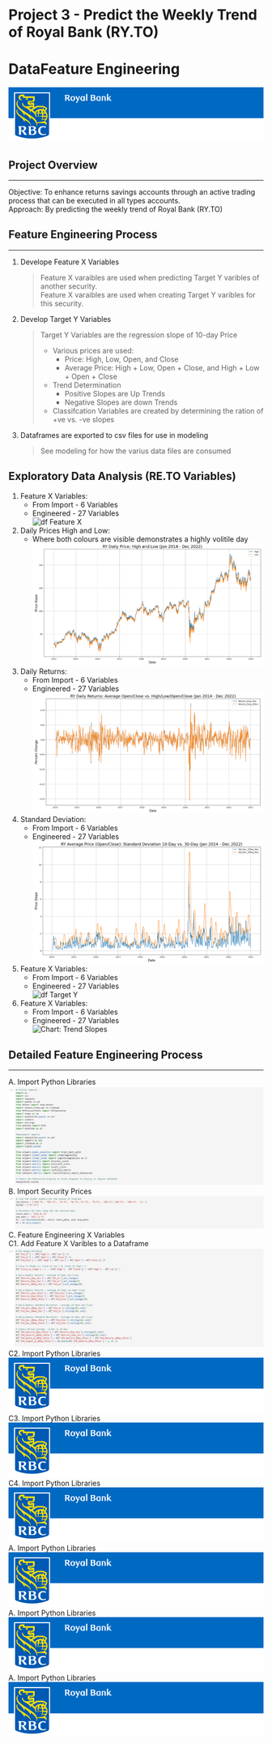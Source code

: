 # Project 3 - Predict the Weekly Trend of Royal Bank (RY.TO)
# DataFeature Engineering
![RBC Banner Image](../Images/00_RBC_Banner.png)
  
## Project Overview  
---
Objective: To enhance returns savings accounts through an active trading process that can be executed in all types accounts.    
Approach:  By predicting the weekly trend of Royal Bank (RY.TO)  
  
## Feature Engineering Process  
---
1. Develope Feature X Variables
    > Feature X varaibles are used when predicting Target Y varibles of another security.  
    > Feature X varaibles are used when creating Target Y varibles for this security.
2. Develop Target Y Variables
    > Target Y Variables are the regression slope of 10-day Price
    > - Various prices are used: 
    >   - Price: High, Low, Open, and Close 
    >   - Average Price: High + Low, Open + Close, and High + Low + Open + Close
    > - Trend Determination  
    >   - Positive Slopes are Up Trends 
    >   - Negative Slopes are down Trends
    > - Classifcation Variables are created by determining the ration of +ve vs. -ve slopes
3. Dataframes are exported to csv files for use in modeling
    > See modeling for how the varius data files are consumed
  
## Exploratory Data Analysis (RE.TO Variables)
1. Feature X Variables:
    - From Import - 6 Variables
    - Engineered - 27 Variables  
      ![df Feature X](../Images/FE_b01_df_Head_Tail.png)
2. Daily Prices High and Low:
    - Where both colours are visible demonstrates a highly volitile day
      ![Chart: Prices High Low](../Images/FE_a_02_df_Chart_Hi_Lo.png)
3. Daily Returns:
    - From Import - 6 Variables
    - Engineered - 27 Variables  
      ![Chart: Daily Returns](../Images/FE_a_03_df_Chart_Daily_Returns.png)
4. Standard Deviation:
    - From Import - 6 Variables
    - Engineered - 27 Variables  
      ![Chart: Standard Deviation](../Images/FE_a_04_df_Chart_Std_Dev.png)
5. Feature X Variables:
    - From Import - 6 Variables
    - Engineered - 27 Variables  
      ![df Target Y](../Images/FE_b01_df_Head_Tail.png)
5. Feature X Variables:
    - From Import - 6 Variables
    - Engineered - 27 Variables  
      ![Chart: Trend Slopes](../Images/FE_b01_df_Head_Tail.png)

## Detailed Feature Engineering Process  
--- 
A. Import Python Libraries   
    ![BC Banner Image](../Images/FE_b_01_Libraries.png)  
B. Import Security Prices   
    ![BC Banner Image](../Images/FE_b_02_YahooImport.png)  
C. Feature Engineering X Variables   
    C1. Add Feature X Varibles to a Dataframe   
    ![BC Banner Image](../Images/FE_b_03_Create_X_Variables.png)  
    C2. Import Python Libraries   
    ![BC Banner Image](../Images/00_RBC_Banner.png)  
    C3. Import Python Libraries   
    ![BC Banner Image](../Images/00_RBC_Banner.png)  
    C4. Import Python Libraries   
    ![BC Banner Image](../Images/00_RBC_Banner.png)  
A. Import Python Libraries   
    ![BC Banner Image](../Images/00_RBC_Banner.png)  
A. Import Python Libraries   
    ![BC Banner Image](../Images/00_RBC_Banner.png)  
A. Import Python Libraries   
    ![BC Banner Image](../Images/00_RBC_Banner.png)  
  